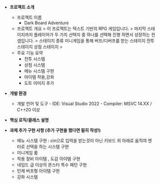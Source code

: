 - **프로젝트 소개**
    - 프로젝트 이름
        - Dark Board Adventure
    - 프로젝트 개요
            > 이 프로젝트는 텍스트 기반의 RPG 게임입니다.
            > 마지막 스테이지까지 플레이어가 두 가지 선택지 중 하나를 선택해 진행 하면서 성장하는 컨셉입니다.
            > 스테이지 종류
                미니게임을 통해 버프/디버프를 받는 스테이지
                전투 스테이지
                상점 스테이지
            > 
    - 주요 기능 요약
        - 전투 시스템
        - 상점 시스템
        - 메뉴 시스템 구현
        - 아이템 착용,강화
        - 도트 이미지 추가

- **개발 환경**
    - 개발 언어 및 도구
            - IDE: Visual Studio 2022
            - Compiler: MSVC 14.XX / C++20 이상
        

- **핵심 로직/클래스 설명**
    

- **과제 추가 구현 사항 (추가 구현을 했다면 필히 작성!)**
    - 메뉴 시스템 구현 : cin으로 입력을 받는것이 아닌 키보드 위 아래로 움직여 엔터로 선택을 하는 시스템 구현
    - 미니게임 룸
    - 착용 장비 아이템 , 도감 아이템 구현
    - 네임드 급 이상의 몬스터 특수 패턴 구현
    - 턴제 버프형 아이템 구현
    - 강화 시스템

